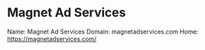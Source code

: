 
# Magnet Ad Services

Name: Magnet Ad Services
Domain: magnetadservices.com
Home: https://magnetadservices.com/
